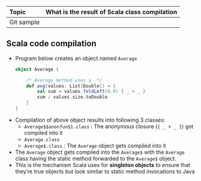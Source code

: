 | Topic | What is the result of Scala class compilation |
| :--- | :--- |
| Git sample | |


##	Scala code compilation

*	Program below creates an object named `Average`
	```scala
	object Average {
	
		/* Average method uses a  */
		def avg(values: List[Double]) = {
			val sum = values.foldLeft(0.0) { _ + _ }
			sum / values.size.toDouble
		}
	}
	```
*	Compilation of above object results into following 3 classes: 
	*	`Average$$anonfun$1.class` 	: 	The anonymous closure (`{ _ + _ }`) got compiled into it
	*	`Average.class`		
	*	`Average$.class`			:	The `Average` object gets compiled into it
*	The `Average` object gets compiled into the `Average$` with the `Average` class having the static method forwarded to the `Average$` object. 
*	This is the mechanism Scala uses for **singleton objects** to ensure that they’re true objects but look similar to static method invocations to Java

